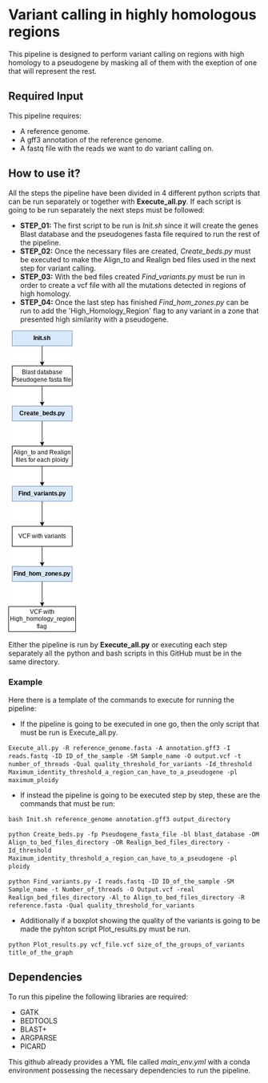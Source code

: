 # Variant calling in highly homologous regions
This pipeline is designed to perform variant calling on regions with high homology to a pseudogene by masking all of them with the exeption of one that will represent the rest.

## Required Input
This pipeline requires:
  - A reference genome.
  - A gff3 annotation of the reference genome.
  - A fastq file with the reads we want to do variant calling on.
  
## How to use it?
All the steps the pipeline have been divided in 4 different python scripts that can be run separately or together with **Execute_all.py**. If each script is going to be run separately the next steps must be followed:

  - **STEP_01:** The first script to be run is _Init.sh_ since it will create the genes Blast database and the pseudogenes fasta file required to run the rest of the pipeline.
  - **STEP_02:** Once the necessary files are created, _Create_beds.py_ must be executed to make the Align_to and Realign bed files used in the next step for variant calling.
  - **STEP_03:** With the bed files created _Find_variants.py_ must be run in order to create a vcf file with all the mutations detected in regions of high homology.
  - **STEP_04:** Once the last step has finished _Find_hom_zones.py_ can be run to add the 'High_Homology_Region' flag to any variant in a zone that presented high similarity with a pseudogene.

![](Images/Scheme.drawio.png)

Either the pipeline is run by **Execute_all.py** or executing each step separately all the python and bash scripts in this GitHub must be in the same directory.

### Example
Here there is a template of the commands to execute for running the pipeline:
  - If the pipeline is going to be executed in one go, then the only script that must be run is Execute_all.py.
```
Execute_all.py -R reference_genome.fasta -A annotation.gff3 -I reads.fastq -ID ID_of_the_sample -SM Sample_name -O output.vcf -t number_of_threads -Qual quality_threshold_for_variants -Id_threshold Maximum_identity_threshold_a_region_can_have_to_a_pseudogene -pl maximum_ploidy
```
  - If instead the pipeline is going to be executed step by step, these are the commands that must be run:
```
bash Init.sh reference_genome annotation.gff3 output_directory 
```

```
python Create_beds.py -fp Pseudogene_fasta_file -bl blast_database -OM Align_to_bed_files_directory -OR Realign_bed_files_directory -Id_threshold Maximum_identity_threshold_a_region_can_have_to_a_pseudogene -pl ploidy
```

```
python Find_variants.py -I reads.fastq -ID ID_of_the_sample -SM Sample_name -t Number_of_threads -O Output.vcf -real Realign_bed_files_directory -Al_to Align_to_bed_files_directory -R reference.fasta -Qual quality_threshold_for_variants
```

  - Additionally if a boxplot showing the quality of the variants is going to be made the pyhton script Plot_results.py must be run.
```
python Plot_results.py vcf_file.vcf size_of_the_groups_of_variants title_of_the_graph
```

## Dependencies
To run this pipeline the following libraries are required:
  - GATK
  - BEDTOOLS
  - BLAST+
  - ARGPARSE
  - PICARD
 
 This github already provides a YML file called _main_env.yml_ with a conda environment possessing the necessary dependencies to run the pipeline.
